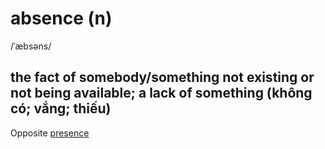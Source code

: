 # absence (n)

/ˈæbsəns/

## the fact of somebody/something not existing or not being available; a lack of something (không có; vắng; thiếu)

Opposite [presence](../p/presence-n.md#the-fact-of-being-in-a-particular-place-or-thing-sự-hiện-diện-sự-có-mặt-hiện-tại-hiện-có)
